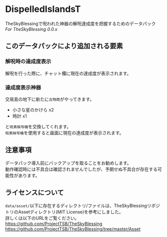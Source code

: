 # DispelledIslandsT
TheSkyBlessingで呪われた神器の解呪達成度を把握するためのデータパック  
*For TheSkyBlessing 0.0.x*

## このデータパックにより追加される要素

### 解呪時の達成度表示
解呪を行った際に、チャット欄に現在の達成度が表示されます。

### 達成度表示神器
交易島の地下に新たに`古物商`がやってきます。

- 小さな星のかけら x2
- 時計 x1

と`呪素映写機`を交換してくれます。  
`呪素映写機`を使用すると画面に現在の達成度が表示されます。

## 注意事項
データパック導入前にバックアップを取ることをお勧めします。  
動作確認時には不具合は確認されませんでしたが、予期せぬ不具合が存在する可能性があります。

## ライセンスについて
`data/asset/`以下に存在するディレクトリ/ファイルは、TheSkyBlessingリポジトリのAssetディレクトリ(MIT License)を参考にしました。  
詳しくは以下のURLをご覧ください。  
https://github.com/ProjectTSB/TheSkyBlessing
https://github.com/ProjectTSB/TheSkyBlessing/tree/master/Asset